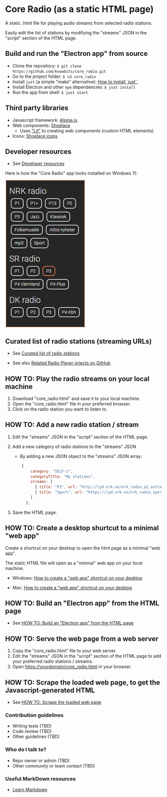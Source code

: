 # Core Radio (as a static HTML page)

A static .html file for playing audio streams from selected radio stations.

Easily edit the list of stations by modifying the "streams" JSON in the "script" section of the HTML page.

## Build and run the "Electron app" from source

* Clone the repository: `$ git clone https://github.com/knowbits/core_radio.git`
* Go to the project folder: `$ cd core_radio`
* Install `just` (a simple "make" alternative): [How to install `just``](./docs_DEV/how_to_install_just.md)
* Install Electron and other `npm` dependencies: `$ just install`
* Run the app from shell: `$ just start`

## Third party libraries

* Javascript framework: [Alpine.js](./docs_DEV/Alpine.js.md)
* Web components: [Shoelace](https://shoelace.style)
  * Uses ["Lit"](https://lit.dev) to creating web components (custom HTML elements).
* Icons: [Shoelace icons](https://shoelace.style/icons)

## Developer resources

* See [Developer resources](docs_DEV/README.md)

Here is how the "Core Radio" app looks installed on Windows 11:

![Radio Streams Player](./docs/SCREENSHOT_Core_Radio__as_web_app.png)

## Curated list of radio stations (streaming URLs)

* See [Curated list of radio stations](./docs/curated_list_of_radio_stations.md)

* See also [Related Radio Player prjects on GitHub](./docs/related_radio_player_projects.md)

## HOW TO: Play the radio streams on your local machine

1. Download "core_radio.html" and save it to your local machine.
2. Open the "core_radio.html" file in your preferred browser.
3. Click on the radio station you want to listen to.

## HOW TO: Add a new radio station / stream

1. Edit the "streams" JSON in the "script" section of the HTML page.

2. Add a new category of radio stations to the "streams" JSON

   * By adding a new JSON object to the "streams" JSON array:

    ```javascript
        {
            category: "SELF-1",
            categoryTitle: "My stations",
            streams: [
              { title: "P1", url: "http://lyd.nrk.no/nrk_radio_p1_ostlandssendingen_aac_h", type: "audio/aac" },
              { title: "Sport", url: "https://lyd.nrk.no/nrk_radio_sport_aac_h", type: "audio/aac" }
            ]
          },
    ```

3. Save the HTML page.

## HOW TO: Create a desktop shurtcut to a minimal "web app"

Create a shortcut on your desktop to open the html page as a minimal "web app".

The static HTML file will open as a "minmal" web app on your local machine.

* Windows: [How to create a "web app" shortcut on your desktop](docs/how_to__create_a_desktop_shortcut_on_Windows.md)

* Mac: [How to create a "web app" shortcut on your desktop](docs/how_to__create_a_desktop_shortcut_on_Mac.md)

## HOW TO: Build an "Electron app" from the HTML page

* See [HOW TO: Build an "Electron app" from the HTML page](./build__electron_app/README.md)

## HOW TO: Serve the web page from a web server

1. Copy the "core_radio.html" file to your web server.
2. Edit the "streams" JSON in the "script" section of the HTML page to add your preferred radio stations / streams.
3. Open  <https://yourdomain/core_radio.html> in your browser.

## HOW TO: Scrape the loaded web page, to get the Javascript-generated HTML

* See [HOW TO: Scrape the loaded web page](build__scrape_loaded_html_page/README.md)

### Contribution guidelines

* Writing tests (TBD)
* Code review (TBD)
* Other guidelines (TBD)

### Who do I talk to?

* Repo owner or admin (TBD)
* Other community or team contact (TBD)

### Useful MarkDown resources

* [Learn Markdown](https://bitbucket.org/tutorials/markdowndemo)
